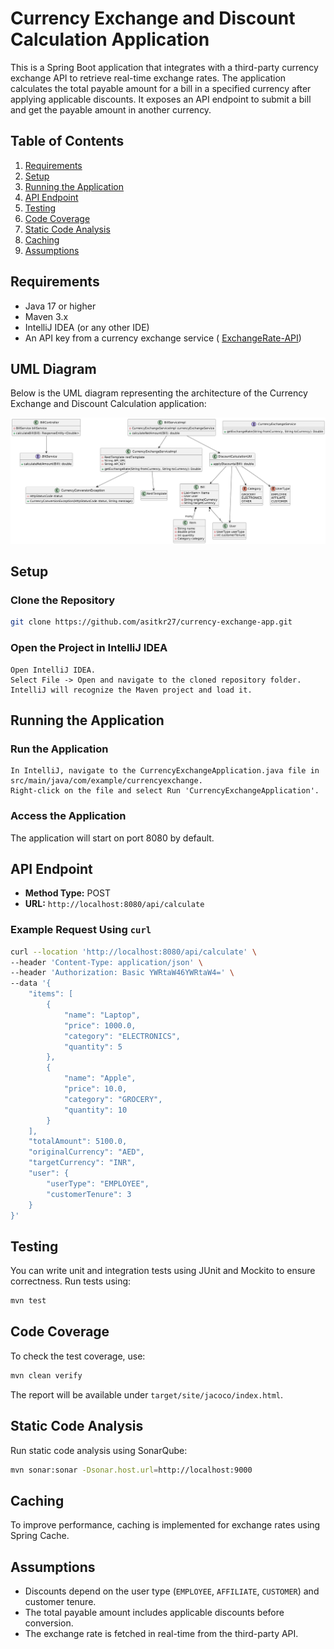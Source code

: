 # Currency Exchange and Discount Calculation Application

This is a Spring Boot application that integrates with a third-party currency exchange API to retrieve real-time exchange rates. The application calculates the total payable amount for a bill in a specified currency after applying applicable discounts. It exposes an API endpoint to submit a bill and get the payable amount in another currency.

## Table of Contents

1. [Requirements](#requirements)
2. [Setup](#setup)
3. [Running the Application](#running-the-application)
4. [API Endpoint](#api-endpoint)
5. [Testing](#testing)
6. [Code Coverage](#code-coverage)
7. [Static Code Analysis](#static-code-analysis)
8. [Caching](#caching)
9. [Assumptions](#assumptions)

## Requirements

- Java 17 or higher
- Maven 3.x
- IntelliJ IDEA (or any other IDE)
- An API key from a currency exchange service ( [ExchangeRate-API](https://www.exchangerate-api.com/))
## UML Diagram

Below is the UML diagram representing the architecture of the Currency Exchange and Discount Calculation application:

![UML Diagram](UML_Diagram.png)


## Setup

### Clone the Repository

```bash
git clone https://github.com/asitkr27/currency-exchange-app.git
````

### Open the Project in IntelliJ IDEA

```
Open IntelliJ IDEA.
Select File -> Open and navigate to the cloned repository folder.
IntelliJ will recognize the Maven project and load it.
```

## Running the Application

### Run the Application

```
In IntelliJ, navigate to the CurrencyExchangeApplication.java file in src/main/java/com/example/currencyexchange.
Right-click on the file and select Run 'CurrencyExchangeApplication'.
```

### Access the Application

The application will start on port 8080 by default.

## API Endpoint

- **Method Type:** POST
- **URL:** `http://localhost:8080/api/calculate`

### Example Request Using `curl`

```bash
curl --location 'http://localhost:8080/api/calculate' \
--header 'Content-Type: application/json' \
--header 'Authorization: Basic YWRtaW46YWRtaW4=' \
--data '{
    "items": [
        {
            "name": "Laptop",
            "price": 1000.0,
            "category": "ELECTRONICS",
            "quantity": 5
        },
        {
            "name": "Apple",
            "price": 10.0,
            "category": "GROCERY",
            "quantity": 10
        }
    ],
    "totalAmount": 5100.0,
    "originalCurrency": "AED",
    "targetCurrency": "INR",
    "user": {
        "userType": "EMPLOYEE",
        "customerTenure": 3
    }
}'
```

## Testing

You can write unit and integration tests using JUnit and Mockito to ensure correctness. Run tests using:

```cmd
mvn test
```

## Code Coverage

To check the test coverage, use:

```bash
mvn clean verify
```

The report will be available under `target/site/jacoco/index.html`.

## Static Code Analysis

Run static code analysis using SonarQube:

```bash
mvn sonar:sonar -Dsonar.host.url=http://localhost:9000
```

## Caching

To improve performance, caching is implemented for exchange rates using Spring Cache.

## Assumptions

- Discounts depend on the user type (`EMPLOYEE`, `AFFILIATE`, `CUSTOMER`) and customer tenure.
- The total payable amount includes applicable discounts before conversion.
- The exchange rate is fetched in real-time from the third-party API.

